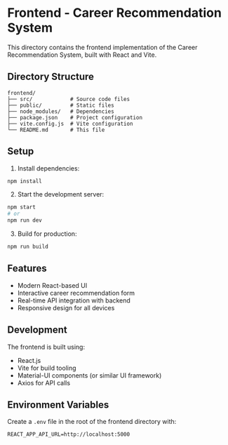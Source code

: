 # Frontend - Career Recommendation System

This directory contains the frontend implementation of the Career Recommendation System, built with React and Vite.

## Directory Structure

```
frontend/
├── src/            # Source code files
├── public/         # Static files
├── node_modules/   # Dependencies
├── package.json    # Project configuration
├── vite.config.js  # Vite configuration
└── README.md       # This file
```

## Setup

1. Install dependencies:

```bash
npm install
```

2. Start the development server:

```bash
npm start
# or
npm run dev
```

3. Build for production:

```bash
npm run build
```

## Features

- Modern React-based UI
- Interactive career recommendation form
- Real-time API integration with backend
- Responsive design for all devices

## Development

The frontend is built using:

- React.js
- Vite for build tooling
- Material-UI components (or similar UI framework)
- Axios for API calls

## Environment Variables

Create a `.env` file in the root of the frontend directory with:

```
REACT_APP_API_URL=http://localhost:5000
```
